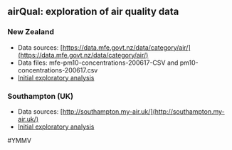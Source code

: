 ## airQual: exploration of air quality data

### New Zealand

 * Data sources: [https://data.mfe.govt.nz/data/category/air/](https://data.mfe.govt.nz/data/category/air/)
 * Data files: mfe-pm10-concentrations-200617-CSV and pm10-concentrations-200617.csv
 * [Initial exploratory analysis](analysis/nzAirQualExplore.html)

### Southampton (UK)

 * Data sources: [http://southampton.my-air.uk/](http://southampton.my-air.uk/)
 * [Initial exploratory analysis](analysis/sccAirQualExplore.html)

 #YMMV
